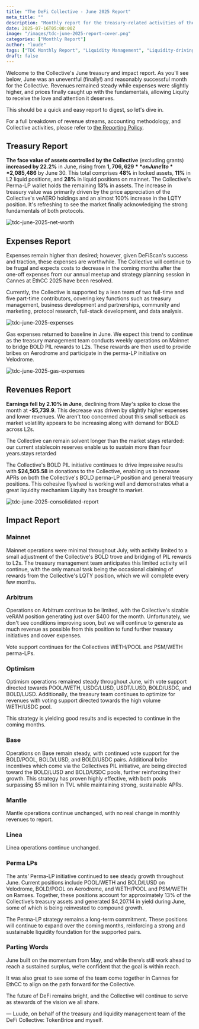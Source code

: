 ```yaml
---
title: "The DeFi Collective - June 2025 Report"
meta_title: ""
description: "Monthly report for the treasury-related activities of the Collective in June."
date: 2025-07-16T05:00:00Z
image: "/images/tdc-june-2025-report-cover.png"
categories: ["Monthly Report"]
author: "luude"
tags: ["TDC Monthly Report", "Liquidity Management", "Liquidity-driving Tokens", "Collective"]
draft: false
---
```



Welcome to the Collective's June treasury and impact report. As you'll see below, June was an uneventful (finally!) and reasonably successful month for the Collective. Revenues remained steady while expenses were slightly higher, and prices finally caught up with the fundamentals, allowing Liquity to receive the love and attention it deserves.

This should be a quick and easy report to digest, so let's dive in.

For a full breakdown of revenue streams, accounting methodology, and Collective activities, please refer to [the Reporting Policy](https://deficollective.org/reporting-policy/).


## Treasury Report

**The face value of assets controlled by the Collective** (excluding grants) **increased by 22.2%** in June, rising from **$1,706,629** on June 1 to **$2,085,486** by June 30. This total comprises **48%** in locked assets, **11%** in L2 liquid positions, and **28%** in liquid positions on mainnet. The Collective's Perma-LP wallet holds the remaining **13%** in assets. The increase in treasury value was primarily driven by the price appreciation of the Collective's veAERO holdings and an almost 100% increase in the LQTY position. It's refreshing to see the market finally acknowledging the strong fundamentals of both protocols.


![tdc-june-2025-net-worth](https://raw.githubusercontent.com/deficollective/deficollective.github.io/main/assets/images/tdc-june-2025-report/net-worth.png)


## Expenses Report

Expenses remain higher than desired; however, given DeFiScan's success and traction, these expenses are worthwhile. The Collective will continue to be frugal and expects costs to decrease in the coming months after the one-off expenses from our annual meetup and strategy planning session in Cannes at EthCC 2025 have been resolved.

Currently, the Collective is supported by a lean team of two full-time and five part-time contributors, covering key functions such as treasury management, business development and partnerships, community and marketing, protocol research, full-stack development, and data analysis. 


![tdc-june-2025-expenses](https://raw.githubusercontent.com/deficollective/deficollective.github.io/main/assets/images/tdc-june-2025-report/expenses.png)


Gas expenses returned to baseline in June. We expect this trend to continue as the treasury management team conducts weekly operations on Mainnet to bridge BOLD PIL rewards to L2s. These rewards are then used to provide bribes on Aerodrome and participate in the perma-LP initiative on Velodrome.

![tdc-june-2025-gas-expenses](https://raw.githubusercontent.com/deficollective/deficollective.github.io/main/assets/images/tdc-june-2025-report/gas-expenses.png)


## Revenues Report

**Earnings fell by 2.10% in June**, declining from May's spike to close the month at **-$5,739.9**. This decrease was driven by slightly higher expenses and lower revenues. We aren't too concerned about this small setback as market volatility appears to be increasing along with demand for BOLD across L2s.

The Collective can remain solvent longer than the market stays retarded: our current stablecoin reserves enable us to sustain more than four years.stays retarded 

The Collective's BOLD PIL initiative continues to drive impressive results with **$24,505.58** in donations to the Collective, enabling us to increase APRs on both the Collective's BOLD perma-LP position and general treasury positions. This cohesive flywheel is working well and demonstrates what a great liquidity mechanism Liquity has brought to market.

![tdc-june-2025-consolidated-report](https://raw.githubusercontent.com/deficollective/deficollective.github.io/main/assets/images/tdc-june-2025-report/consolidated-report.png)


## Impact Report


### Mainnet

Mainnet operations were minimal throughout July, with activity limited to a small adjustment of the Collective's BOLD trove and bridging of PIL rewards to L2s. The treasury management team anticipates this limited activity will continue, with the only manual task being the occasional claiming of rewards from the Collective's LQTY position, which we will complete every few months.


### Arbitrum

Operations on Arbitrum continue to be limited, with the Collective's sizable veRAM position generating just over $400 for the month. Unfortunately, we don't see conditions improving soon, but we will continue to generate as much revenue as possible from this position to fund further treasury initiatives and cover expenses.

Vote support continues for the Collectives WETH/POOL and PSM/WETH perma-LPs. 


### Optimism

Optimism operations remained steady throughout June, with vote support directed towards POOL/WETH, USDC/LUSD, USDT/LUSD, BOLD/USDC, and BOLD/LUSD. Additionally, the treasury team continues to optimize for revenues with voting support directed towards the high volume WETH/USDC pool.

This strategy is yielding good results and is expected to continue in the coming months.


### Base

Operations on Base remain steady, with continued vote support for the BOLD/POOL, BOLD/LUSD, and BOLD/USDC pairs. Additional bribe incentives which come via the Collectives PIL initiative, are being directed toward the BOLD/LUSD and BOLD/USDC pools, further reinforcing their growth. This strategy has proven highly effective, with both pools surpassing $5 million in TVL while maintaining strong, sustainable APRs.


### Mantle

Mantle operations continue unchanged, with no real change in monthly revenues to report.


### Linea

Linea operations continue unchanged.


### Perma LPs

The ants’ Perma-LP initiative continued to see steady growth throughout June. Current positions include POOL/WETH and BOLD/LUSD on Velodrome, BOLD/POOL on Aerodrome, and WETH/POOL and PSM/WETH on Ramses. Together, these positions account for approximately 13% of the Collective’s treasury assets and generated $4,207.14 in yield during June, some of which is being reinvested to compound growth.

The Perma-LP strategy remains a long-term commitment. These positions will continue to expand over the coming months, reinforcing a strong and sustainable liquidity foundation for the supported pairs.


### Parting Words

June built on the momentum from May, and while there’s still work ahead to reach a sustained surplus, we’re confident that the goal is within reach.

It was also great to see some of the team come together in Cannes for EthCC to align on the path forward for the Collective.

The future of DeFi remains bright, and the Collective will continue to serve as stewards of the vision we all share.

— Luude, on behalf of the treasury and liquidity management team of the DeFi Collective: TokenBrice and myself.
